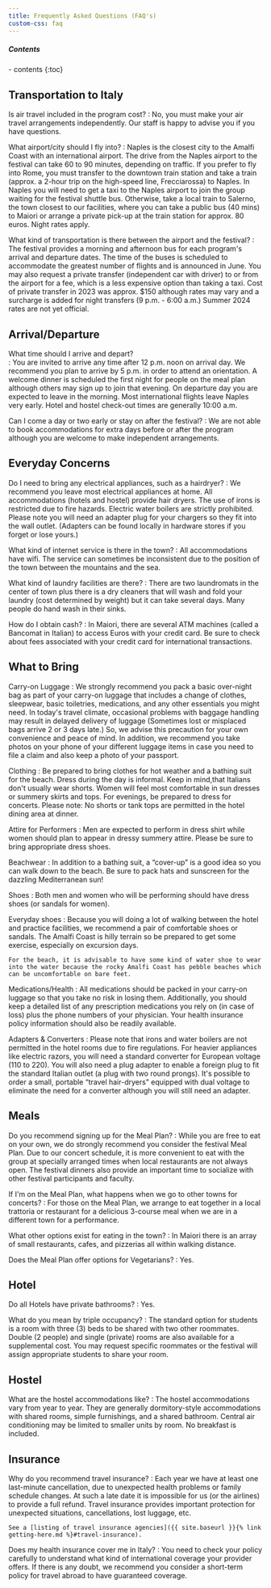 ```yaml
---
title: Frequently Asked Questions (FAQ's)
custom-css: faq
---
```


<section class="standard-block" markdown="1">

<div class="highlight-box" markdown="1">
<h5>Contents</h5>
- contents
{:toc}
</div>

## Transportation to Italy

Is air travel included in the program cost?
: No, you must make your air travel arrangements independently. Our staff is happy to advise you if you have questions. 
 
What airport/city should I fly into?
: Naples is the closest city to the Amalfi Coast with an international airport. The drive from the Naples airport to the festival can take 60 to 90 minutes, depending on traffic. If you prefer to fly into Rome, you must transfer to the downtown train station and take a train (approx. a 2-hour trip on the high-speed line, Frecciarossa) to Naples. In Naples you will need to get a taxi to the Naples airport to join the group waiting for the festival shuttle bus. Otherwise, take a local train to Salerno, the town closest to our facilities, where you can take a public bus (40 mins) to Maiori or arrange a private pick-up at the train station for approx. 80 euros. Night rates apply. 

What kind of transportation is there between the airport and the festival?
: The festival provides a morning and afternoon bus for each program's arrival and departure dates. The time of the buses is scheduled to accommodate the greatest number of flights and is announced in June. You may also request a private transfer (independent car with driver) to or from the airport for a fee, which is a less expensive option than taking a taxi. Cost of private transfer in 2023 was approx. $150 although rates may vary and a surcharge is added for night transfers (9 p.m. - 6:00 a.m.) Summer 2024 rates are not yet official.

## Arrival/Departure
 
What time should I arrive and depart?  
: You are invited to arrive any time after 12 p.m. noon on arrival day. We recommend you plan to arrive by 5 p.m. in order to attend an orientation. A welcome dinner is scheduled the first night for people on the meal plan although others may sign up to join that evening. On departure day you are expected to leave in the morning. Most international flights leave Naples very early. Hotel and hostel check-out times are generally 10:00 a.m.
 
 
Can I come a day or two early or stay on after the festival? 
: We are not able to book accommodations for extra days before or after the program although you are welcome to make independent arrangements. 

## Everyday Concerns
 
Do I need to bring any electrical appliances, such as a hairdryer?
: We recommend you leave most electrical appliances at home. All accommodations (hotels and hostel) provide hair dryers. The use of irons is restricted due to fire hazards. Electric water boilers are strictly prohibited.  Please note you will need an adapter plug for your chargers so they fit into the wall outlet. (Adapters can be found locally in hardware stores if you forget or lose yours.)
 
What kind of internet service is there in the town?
: All accommodations have wifi. The service can sometimes be inconsistent due to the position of the town between the mountains and the sea. 
 
What kind of laundry facilities are there?
: There are two laundromats in the center of town plus there is a dry cleaners that will wash and fold your laundry (cost determined by weight) but it can take several days.  Many people do hand wash in their sinks.  
 
How do I obtain cash?
: In Maiori, there are several ATM machines (called a Bancomat in Italian) to access Euros with your credit card. Be sure to check about fees associated with your credit card for international transactions.

## What to Bring

Carry-on Luggage
: We strongly recommend you pack a basic over-night bag as part of your carry-on luggage that includes a change of clothes, sleepwear, basic toiletries, medications, and any other essentials you might need. In today's travel climate, occasional problems with baggage handling may result in delayed delivery of luggage (Sometimes lost or misplaced bags arrive 2 or 3 days late.) So, we advise this precaution for your own convenience and peace of mind. In addition, we recommend you take photos on your phone of your different luggage items in case you need to file a claim and also keep a photo of your passport.
 
Clothing
: Be prepared to bring clothes for hot weather and a bathing suit for the beach. Dress during the day is informal. Keep in mind,that Italians don't usually wear shorts. Women will feel most comfortable in sun dresses or summery skirts and tops. For evenings, be prepared to dress for concerts. Please note: No shorts or tank tops are permitted in the hotel dining area at dinner.
 
Attire for Performers
: Men are expected to perform in dress shirt while women should plan to appear in dressy summery attire. Please be sure to bring appropriate dress shoes. 

Beachwear
: In addition to a bathing suit, a “cover-up” is a good idea so you can walk down to the beach. Be sure to pack hats and sunscreen for the dazzling Mediterranean sun!
 
Shoes
: Both men and women who will be performing should have dress shoes (or sandals for women).
 
Everyday shoes
: Because you will doing a lot of walking between the hotel and practice facilities, we recommend a pair of comfortable shoes or sandals. The Amalfi Coast is hilly terrain so be prepared to get some exercise, especially on excursion days.
 
    For the beach, it is advisable to have some kind of water shoe to wear into the water because the rocky Amalfi Coast has pebble beaches which can be uncomfortable on bare feet.
 
Medications/Health
: All medications should be packed in your carry-on luggage so that you take no risk in losing them. Additionally, you should keep a detailed list of any prescription medications you rely on (in case of loss) plus the phone numbers of your physician. Your health insurance policy information should also be readily available.
 
Adapters & Converters
: Please note that irons and water boilers are not permitted in the hotel rooms due to fire regulations. For heavier appliances like electric razors, you will need a standard converter for European voltage (110 to 220). You will also need a plug adapter to enable a foreign plug to fit the standard Italian outlet (a plug with two round prongs). It's possible to order a small, portable “travel hair-dryers" equipped with dual voltage to eliminate the need for a converter although you will still need an adapter.

## Meals

Do you recommend signing up for the Meal Plan?
: While you are free to eat on your own, we do strongly recommend you consider the festival Meal Plan. Due to our concert schedule, it is more convenient to eat with the group at specially arranged times when local restaurants are not always open. The festival dinners also provide an important time to socialize with other festival participants and faculty.
 
If I'm on the Meal Plan, what happens when we go to other towns for concerts?
: For those on the Meal Plan, we arrange to eat together in a local trattoria or restaurant for a delicious 3-course meal when we are in a different town for a performance.

What other options exist for eating in the town?
: In Maiori there is an array of small restaurants, cafes, and pizzerias all within walking distance.
 
Does the Meal Plan offer options for Vegetarians?
: Yes.

## Hotel

Do all Hotels have private bathrooms? 
: Yes.
 
What do you mean by triple occupancy?
: The standard option for students is a room with three (3) beds to be shared with two other roommates. Double (2 people) and single (private) rooms are also available for a supplemental cost. You may request specific roommates or the festival will assign appropriate students to share your room. 

## Hostel

What are the hostel accommodations like?
: The hostel accommodations vary from year to year. They are generally dormitory-style accommodations with shared rooms, simple furnishings, and a shared bathroom. Central air conditioning may be limited to smaller units by room.  No breakfast is included. 

## Insurance

Why do you recommend travel insurance?
: Each year we have at least one last-minute cancellation, due to unexpected health problems or family schedule changes. At such a late date it is impossible for us (or the airlines) to provide a full refund. Travel insurance provides important protection for unexpected situations, cancellations, lost luggage, etc.

    See a [listing of travel insurance agencies]({{ site.baseurl }}{% link getting-here.md %}#travel-insurance).
 
Does my health insurance cover me in Italy?
: You need to check your policy carefully to understand what kind of international coverage your provider offers. If there is any doubt, we recommend you consider a short-term policy for travel abroad to have guaranteed coverage. 

</section>